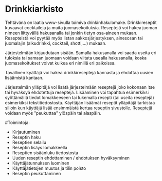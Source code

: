 # Drinkkiarkisto
Tehtävänä on laatia www-sivulla toimiva drinkinhakulomake. Drinkkireseptit kuvaavat cocktaileja ja muita juomasekoituksia. Reseptejä voi hakea juoman nimeen liittyvällä hakusanalla tai jonkin tietyn osa-aineen mukaan. Resepteistä voi pyytää myös listan aakkosjärjestyksen, ainesosan tai juomalajin (alkudrinkki, cocktail, shotti,…) mukaan.

Järjestelmään kirjaudutaan sisään. Samalla hakusanalla voi saada useita eri tuloksia tai samaan juomaan voidaan viitata usealla hakusanalla, koska juomasekoitukset voivat kulkea eri nimillä eri paikoissa.

Tavallinen kyättäjä voi hakea drinkkireseptejä kannasta ja ehdottaa uusien lisäämistä kantaan.

Järjestelmän ylläpitäjä voi lisätä järjestelmään reseptejä joko kokonaan itse tai hyväksyä ehdotettuja reseptejä. Lisääminen voi tapahtua esimerkiksi syöttämällä tiedot lomakkeeseen tai lukemalla resepti (tai useita reseptejä) esimerkiksi tekstitiedostosta. Käyttäjän lisäämät reseptit ylläpitäjä tarkistaa silloin kun käyttäjä lisää ensimmäistä kertaa reseptin sivustolle. Reseptejä voidaan myös "peukuttaa" ylöspäin tai alaspäin. 

#Toimintoja:

* Kirjautuminen
* Reseptin haku
* Reseptien selailu
* Reseptin lisäys lomakkeella
* Reseptien sisäänluku tiedostosta
* Uuden reseptin ehdottaminen / ehdotuksen hyväksyminen
* Käyttäjätunnuksen luominen
* Käyttäjätietojen muutos ja tilin poisto
* Reseptin peukuttaminen

